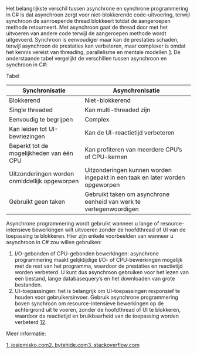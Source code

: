 Het belangrijkste verschil tussen asynchrone en synchrone programmering in C# is dat asynchroon zorgt voor niet-blokkerende code-uitvoering, terwijl synchroon de aanroepende thread blokkeert totdat de aangeroepen methode retourneert. Met asynchroon gaat de thread door met het uitvoeren van andere code terwijl de aangeroepen methode wordt uitgevoerd. Synchroon is eenvoudiger maar kan de prestaties schaden, terwijl asynchroon de prestaties kan verbeteren, maar complexer is omdat het kennis vereist van threading, parallelisme en mentale modellen [1](https://josipmisko.com/posts/c-sharp-async-vs-sync). De onderstaande tabel vergelijkt de verschillen tussen asynchroon en synchroon in C#:

Tabel

|**Synchronisatie**|**Asynchronisatie**|
|---|---|
|Blokkerend|Niet-blokkerend|
|Single threaded|Kan multi-threaded zijn|
|Eenvoudig te begrijpen|Complex|
|Kan leiden tot UI-bevriezingen|Kan de UI-reactietijd verbeteren|
|Beperkt tot de mogelijkheden van één CPU|Kan profiteren van meerdere CPU’s of CPU-kernen|
|Uitzonderingen worden onmiddellijk opgeworpen|Uitzonderingen kunnen worden ingepakt in een taak en later worden opgeworpen|
|Gebruikt geen taken|Gebruikt taken om asynchrone eenheid van werk te vertegenwoordigen|

Asynchrone programmering wordt gebruikt wanneer u lange of resource-intensieve bewerkingen wilt uitvoeren zonder de hoofdthread of UI van de toepassing te blokkeren. Hier zijn enkele voorbeelden van wanneer u asynchroon in C# zou willen gebruiken:

1. I/O-gebonden of CPU-gebonden bewerkingen: asynchrone programmering maakt gelijktijdige I/O- of CPU-bewerkingen mogelijk met de rest van het programma, waardoor de prestaties en reactietijd worden verbeterd. U kunt dus asynchroon gebruiken voor het lezen van een bestand, lange databasequery’s en het downloaden van grote bestanden.
2. UI-toepassingen: het is belangrijk om UI-toepassingen responsief te houden voor gebruikersinvoer. Gebruik asynchrone programmering boven synchroon om resource-intensieve bewerkingen op de achtergrond uit te voeren, zonder de hoofdthread of UI te blokkeren, waardoor de reactietijd en bruikbaarheid van de toepassing worden verbeterd [1](https://josipmisko.com/posts/c-sharp-async-vs-sync)[2](https://www.bytehide.com/blog/async-vs-sync-csharp).

Meer informatie:

[1. josipmisko.com](https://josipmisko.com/posts/c-sharp-async-vs-sync "C#: Async vs Sync | Differences between Asynchronous and Synchronous ...")[2. bytehide.com](https://www.bytehide.com/blog/async-vs-sync-csharp "Async vs Sync in C#: Understanding the Key Differences")[3. stackoverflow.com](https://stackoverflow.com/questions/27742698/difference-between-asynchronous-and-synchronous-in-net-4-5 "c# - difference between Asynchronous and Synchronous in .net 4.5 ...")